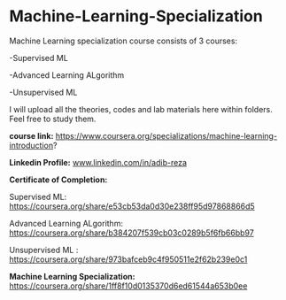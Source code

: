 # Machine-Learning-Specialization

Machine Learning specialization course consists of 3 courses:

-Supervised ML

-Advanced Learning ALgorithm

-Unsupervised ML
        
I will upload all the theories, codes and lab materials here within folders.
Feel free to study them.

**course link:** https://www.coursera.org/specializations/machine-learning-introduction?

**Linkedin Profile:** www.linkedin.com/in/adib-reza


**Certificate of Completion:**

Supervised ML: https://coursera.org/share/e53cb53da0d30e238ff95d97868866d5
        
Advanced Learning ALgorithm: https://coursera.org/share/b384207f539cb03c0289b5f6fb66bb97
        
Unsupervised ML : https://coursera.org/share/973bafceb9c4f950511e2f62b239e0c1
        
**Machine Learning Specialization:** https://coursera.org/share/1ff8f10d0135370d6ed61544a653b0ee
